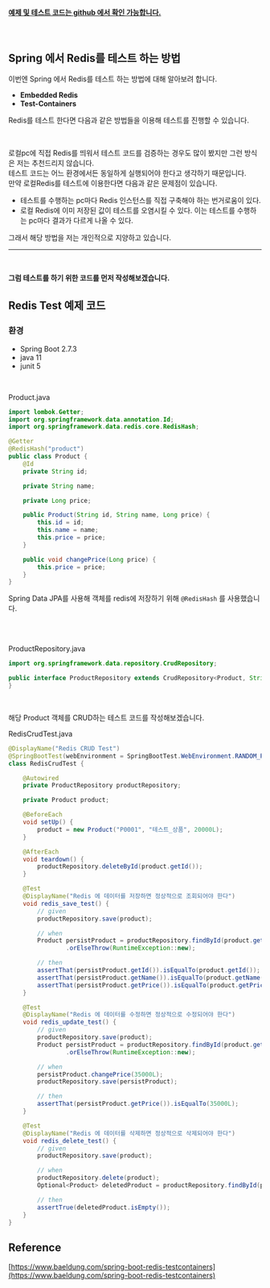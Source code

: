 #### [**예제 및 테스트 코드는 github 에서 확인 가능합니다.**](https://github.com/limwoobin/blog-code-example/tree/master/redis-example)

<br>

## Spring 에서 Redis를 테스트 하는 방법

이번엔 Spring 에서 Redis를 테스트 하는 방법에 대해 알아보려 합니다.

- **Embedded Redis**
- **Test-Containers**

Redis를 테스트 한다면 다음과 같은 방법들을 이용해 테스트를 진행할 수 있습니다.

<br>

로컬pc에 직접 Redis를 띄워서 테스트 코드를 검증하는 경우도 많이 봤지만 그런 방식은 저는 추천드리지 않습니다.  
테스트 코드는 어느 환경에서든 동일하게 실행되어야 한다고 생각하기 때문입니다.  
만약 로컬Redis를 테스트에 이용한다면 다음과 같은 문제점이 있습니다.

- 테스트를 수행하는 pc마다 Redis 인스턴스를 직접 구축해야 하는 번거로움이 있다.
- 로컬 Redis에 이미 저장된 값이 테스트를 오염시킬 수 있다. 이는 테스트를 수행하는 pc마다 결과가 다르게 나올 수 있다.

그래서 해당 방법을 저는 개인적으로 지양하고 있습니다.

<hr>
<br>

**그럼 테스트를 하기 위한 코드를 먼저 작성해보겠습니다.**

## **Redis Test 예제 코드**

### 환경

- Spring Boot 2.7.3
- java 11
- junit 5

<br>

Product.java

```java
import lombok.Getter;
import org.springframework.data.annotation.Id;
import org.springframework.data.redis.core.RedisHash;

@Getter
@RedisHash("product")
public class Product {
    @Id
    private String id;

    private String name;

    private Long price;

    public Product(String id, String name, Long price) {
        this.id = id;
        this.name = name;
        this.price = price;
    }

    public void changePrice(Long price) {
        this.price = price;
    }
}
```

Spring Data JPA를 사용해 객체를 redis에 저장하기 위해 `@RedisHash` 를 사용했습니다.

<br>
<br>

ProductRepository.java

```java
import org.springframework.data.repository.CrudRepository;

public interface ProductRepository extends CrudRepository<Product, String> {
}
```

<br>

해당 Product 객체를 CRUD하는 테스트 코드를 작성해보겠습니다.

RedisCrudTest.java

```java
@DisplayName("Redis CRUD Test")
@SpringBootTest(webEnvironment = SpringBootTest.WebEnvironment.RANDOM_PORT)
class RedisCrudTest {

    @Autowired
    private ProductRepository productRepository;

    private Product product;

    @BeforeEach
    void setUp() {
        product = new Product("P0001", "테스트_상품", 20000L);
    }

    @AfterEach
    void teardown() {
        productRepository.deleteById(product.getId());
    }

    @Test
    @DisplayName("Redis 에 데이터를 저장하면 정상적으로 조회되어야 한다")
    void redis_save_test() {
        // given
        productRepository.save(product);

        // when
        Product persistProduct = productRepository.findById(product.getId())
                .orElseThrow(RuntimeException::new);

        // then
        assertThat(persistProduct.getId()).isEqualTo(product.getId());
        assertThat(persistProduct.getName()).isEqualTo(product.getName());
        assertThat(persistProduct.getPrice()).isEqualTo(product.getPrice());
    }

    @Test
    @DisplayName("Redis 에 데이터를 수정하면 정상적으로 수정되어야 한다")
    void redis_update_test() {
        // given
        productRepository.save(product);
        Product persistProduct = productRepository.findById(product.getId())
                .orElseThrow(RuntimeException::new);

        // when
        persistProduct.changePrice(35000L);
        productRepository.save(persistProduct);

        // then
        assertThat(persistProduct.getPrice()).isEqualTo(35000L);
    }

    @Test
    @DisplayName("Redis 에 데이터를 삭제하면 정상적으로 삭제되어야 한다")
    void redis_delete_test() {
        // given
        productRepository.save(product);

        // when
        productRepository.delete(product);
        Optional<Product> deletedProduct = productRepository.findById(product.getId());

        // then
        assertTrue(deletedProduct.isEmpty());
    }
}
```

## Reference

[https://www.baeldung.com/spring-boot-redis-testcontainers](https://www.baeldung.com/spring-boot-redis-testcontainers)
